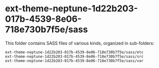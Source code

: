 # ext-theme-neptune-1d22b203-017b-4539-8e06-718e730b7f5e/sass

This folder contains SASS files of various kinds, organized in sub-folders:

    ext-theme-neptune-1d22b203-017b-4539-8e06-718e730b7f5e/sass/etc
    ext-theme-neptune-1d22b203-017b-4539-8e06-718e730b7f5e/sass/src
    ext-theme-neptune-1d22b203-017b-4539-8e06-718e730b7f5e/sass/var
